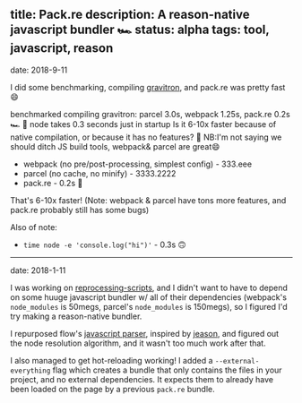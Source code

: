 title: Pack.re
description: A reason-native javascript bundler 🏎
status: alpha
tags: tool, javascript, reason
---
date: 2018-9-11

I did some benchmarking, compiling [gravitron](/projects/gravitron/), and pack.re was pretty fast 😄

benchmarked compiling gravitron: parcel 3.0s, webpack 1.25s, pack.re 0.2s 🏎 🚀 node takes 0.3 seconds just in startup Is it 6-10x faster because of native compilation, or because it has no features? 🤔 NB:I'm not saying we should ditch JS build tools, webpack& parcel are great😄

- webpack (no pre/post-processing, simplest config) - 333.eee
- parcel (no cache, no minify) - 3333.2222
- pack.re - 0.2s 🚀

That's 6-10x faster! (Note: webpack & parcel have tons more features, and pack.re probably still has some bugs)

Also of note:
- `time node -e 'console.log("hi")'` - 0.3s 🙃

---
date: 2018-1-11

I was working on [reprocessing-scripts](/projects/reprocessing-scripts), and I didn't want to have to depend on some huuge javascript bundler w/ all of their dependencies (webpack's `node_modules` is 50megs, parcel's `node_modules` is 150megs), so I figured I'd try making a reason-native bundler.

I repurposed flow's [javascript parser](), inspired by [jeason](), and figured out the node resolution algorithm, and it wasn't too much work after that.

I also managed to get hot-reloading working! I added a `--external-everything` flag which creates a bundle that only contains the files in your project, and no external dependencies. It expects them to already have been loaded on the page by a previous `pack.re` bundle.